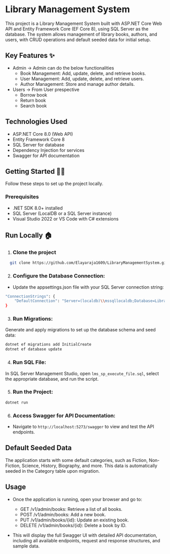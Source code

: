 # Library Management System
 This project is a Library Management System built with ASP.NET Core Web API and Entity Framework Core (EF Core 8), using SQL Server as the database. The system allows management of library books, authors, and users, with CRUD operations and default seeded data for initial setup.

 ## Key Features ✨
 * Admin -> 
    Admin can do the below functionalities
    * Book Management: Add, update, delete, and retrieve books.
    * User Management: Add, update, delete, and retrieve users.
    * Author Management: Store and manage author details.
* Users -> From User prespective 
    * Borrow book
    * Return book
    * Search book

## Technologies Used
* ASP.NET Core 8.0 (Web API)
* Entity Framework Core 8
* SQL Server for database
* Dependency Injection for services
* Swagger for API documentation

## Getting Started 🧑‍💻
Follow these steps to set up the project locally.
### Prerequisites
* .NET SDK 8.0+ installed
* SQL Server (LocalDB or a SQL Server instance)
* Visual Studio 2022 or VS Code with C# extensions


## Run Locally 🏠  
1) ### Clone the project  

~~~bash  
  git clone https://github.com/Elayaraja1609/LibraryManagementSystem.git
~~~

2) ### Configure the Database Connection:
* Update the appsettings.json file with your SQL Server connection string:
~~~bash
"ConnectionStrings": {
    "DefaultConnection": "Server=(localdb)\\mssqllocaldb;Database=LibraryDB;Trusted_Connection=True;"
}
~~~
3) ### Run Migrations:
 Generate and apply migrations to set up the database schema and seed data:
~~~bash
dotnet ef migrations add InitialCreate
dotnet ef database update
~~~
4) ### Run SQL File:
In SQL Server Management Studio, open `lms_sp_execute_file.sql`, select the appropriate database, and run the script.

5) ### Run the Project:
~~~bash
dotnet run
~~~
6) ### Access Swagger for API Documentation:
* Navigate to `http://localhost:5273/swagger` to view and test the API endpoints.

## Default Seeded Data
The application starts with some default categories, such as Fiction, Non-Fiction, Science, History, Biography, and more. This data is automatically seeded in the Category table upon migration.

## Usage
* Once the application is running, open your browser and go to:

    * GET /v1/admin/books: Retrieve a list of all books.
    * POST /v1/admin/books: Add a new book.
    * PUT /v1/admin/books/{id}: Update an existing book.
    * DELETE /v1/admin/books/{id}: Delete a book by ID.
* This will display the full Swagger UI with detailed API documentation, including all available endpoints, request and response structures, and sample data.
